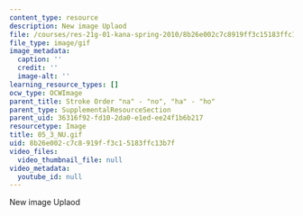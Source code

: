 ```yaml
---
content_type: resource
description: New image Uplaod
file: /courses/res-21g-01-kana-spring-2010/8b26e002c7c8919ff3c15183ffc13b7f_05_3_NU.gif
file_type: image/gif
image_metadata:
  caption: ''
  credit: ''
  image-alt: ''
learning_resource_types: []
ocw_type: OCWImage
parent_title: Stroke Order "na" - "no", "ha" - "ho"
parent_type: SupplementalResourceSection
parent_uid: 36316f92-fd10-2da0-e1ed-ee24f1b6b217
resourcetype: Image
title: 05_3_NU.gif
uid: 8b26e002-c7c8-919f-f3c1-5183ffc13b7f
video_files:
  video_thumbnail_file: null
video_metadata:
  youtube_id: null
---
```

New image Uplaod

